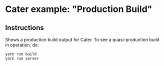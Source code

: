  # Cater example: "Production Build"

 ## Instructions

 Shows a production build output for Cater. To see a quasi-production build
 in operation, do:

    yarn run build
    yarn run server
